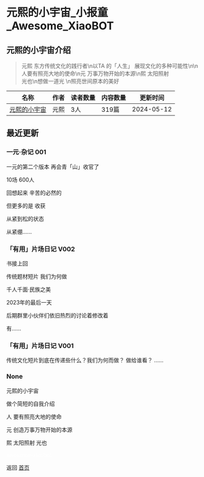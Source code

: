 # 元熙的小宇宙_小报童_Awesome_XiaoBOT

## 元熙的小宇宙介绍
> 元熙 东方传统文化的践行者\n以TA 的「人生」 展现文化的多种可能性\n\n人要有照亮大地的使命\n元 万事万物开始的本源\n熙 太阳照射  
光也\n想做一道光 \n照亮世间原本的美好  
  


|名称|作者|读者数量|内容数量|更新时间|
|---|---|---|---|---|
|[元熙的小宇宙](https://xiaobot.net/p/AAMYuanXi?refer=9c3f1c95-a052-465a-9902-f6d75080262a)|元熙|3人|319篇|2024-05-12|

## 最近更新
### 一元·杂记 001

一元的第二个版本 再会青「山」收官了

10场 600人

回想起来 辛苦的必然的

但更多的是 收获

从紧到松的状态

从紧绷......

### 「有用」片场日记 V002

书接上回

传统题材短片 我们为何做

千人千面·民族之美

2023年的最后一天

后期群里小伙伴们依旧热烈的讨论着修改着

有......

### 「有用」片场日记 V001

传统文化短片到底在传递些什么？我们为何而做？ 做给谁看？ ......

### None

元熙的小宇宙



做个简短的自我介绍



人 要有照亮大地的使命

元 创造万事万物开始的本源

熙 太阳照射 光也


<a href="https://github.com/Reno9527/awesome-xiaobot" style="color: white; text-decoration: none;">awesome-xiaobot</a>

返回 [首页](../README.md)
